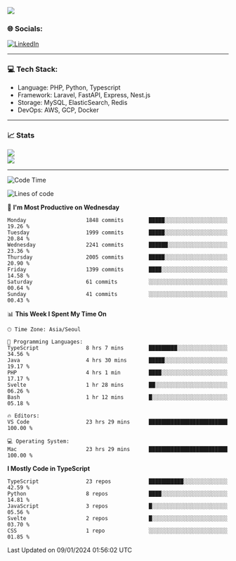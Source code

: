 <!--[![](https://visitcount.itsvg.in/api?id=jin-wk&icon=7&color=12)](https://visitcount.itsvg.in)-->
<!--[![Hits](https://hits.seeyoufarm.com/api/count/incr/badge.svg?url=https%3A%2F%2Fgithub.com%2Fjin-wk&count_bg=%235F625C&title_bg=%23555555&icon=github.svg&icon_color=%23E7E7E7&title=Hits&edge_flat=false)](https://hits.seeyoufarm.com)-->
![](https://komarev.com/ghpvc/?username=jin-wk&color=lightgrey&style=for-the-badge)

### 🌐 Socials:
[![LinkedIn](https://img.shields.io/badge/LinkedIn-%230077B5.svg?logo=linkedin&logoColor=white)](https://linkedin.com/in/jinwook-lee-242625241) 

---

### 💻 Tech Stack:
  - Language: PHP, Python, Typescript
  - Framework: Laravel, FastAPI, Express, Nest.js
  - Storage: MySQL, ElasticSearch, Redis
  - DevOps: AWS, GCP, Docker

---

### 📈 Stats
![](https://github-readme-stats.vercel.app/api?username=jin-wk&theme=dark&hide_border=true&include_all_commits=true&count_private=true)<br/>
![](https://github-readme-streak-stats.herokuapp.com/?user=jin-wk&theme=dark&hide_border=true)<br/>

---

<!--START_SECTION:waka-->
![Code Time](http://img.shields.io/badge/Code%20Time-1%2C100%20hrs%205%20mins-blue)

![Lines of code](https://img.shields.io/badge/From%20Hello%20World%20I%27ve%20Written-2.0%20million%20lines%20of%20code-blue)

📅 **I'm Most Productive on Wednesday** 

```text
Monday                   1848 commits        █████░░░░░░░░░░░░░░░░░░░░   19.26 % 
Tuesday                  1999 commits        █████░░░░░░░░░░░░░░░░░░░░   20.84 % 
Wednesday                2241 commits        ██████░░░░░░░░░░░░░░░░░░░   23.36 % 
Thursday                 2005 commits        █████░░░░░░░░░░░░░░░░░░░░   20.90 % 
Friday                   1399 commits        ████░░░░░░░░░░░░░░░░░░░░░   14.58 % 
Saturday                 61 commits          ░░░░░░░░░░░░░░░░░░░░░░░░░   00.64 % 
Sunday                   41 commits          ░░░░░░░░░░░░░░░░░░░░░░░░░   00.43 % 
```


📊 **This Week I Spent My Time On** 

```text
🕑︎ Time Zone: Asia/Seoul

💬 Programming Languages: 
TypeScript               8 hrs 7 mins        █████████░░░░░░░░░░░░░░░░   34.56 % 
Java                     4 hrs 30 mins       █████░░░░░░░░░░░░░░░░░░░░   19.17 % 
PHP                      4 hrs 1 min         ████░░░░░░░░░░░░░░░░░░░░░   17.17 % 
Svelte                   1 hr 28 mins        ██░░░░░░░░░░░░░░░░░░░░░░░   06.26 % 
Bash                     1 hr 12 mins        █░░░░░░░░░░░░░░░░░░░░░░░░   05.18 % 

🔥 Editors: 
VS Code                  23 hrs 29 mins      █████████████████████████   100.00 % 

💻 Operating System: 
Mac                      23 hrs 29 mins      █████████████████████████   100.00 % 
```

**I Mostly Code in TypeScript** 

```text
TypeScript               23 repos            ███████████░░░░░░░░░░░░░░   42.59 % 
Python                   8 repos             ████░░░░░░░░░░░░░░░░░░░░░   14.81 % 
JavaScript               3 repos             █░░░░░░░░░░░░░░░░░░░░░░░░   05.56 % 
Svelte                   2 repos             █░░░░░░░░░░░░░░░░░░░░░░░░   03.70 % 
CSS                      1 repo              ░░░░░░░░░░░░░░░░░░░░░░░░░   01.85 % 
```




 Last Updated on 09/01/2024 01:56:02 UTC
<!--END_SECTION:waka-->
